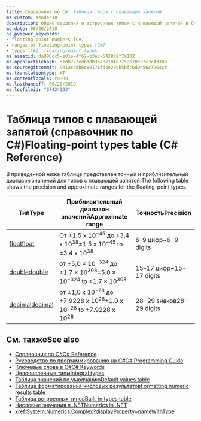 ```yaml
---
title: Справочник по C#. Таблица типов с плавающей запятой
ms.custom: seodec18
description: Общие сведения о встроенных типах с плавающей запятой в C#
ms.date: 08/20/2018
helpviewer_keywords:
- floating-point numbers [C#]
- ranges of floating-point types [C#]
- types [C#], floating-point types
ms.assetid: da886cc5-e01e-4f62-b3ec-6428c8f7a102
ms.openlocfilehash: d1d8773edb1d835a8718fa7752e70c07c3c4330b
ms.sourcegitcommit: 9b1ac36b6c80176fd4e20eb5bfcbd9d56c3264cf
ms.translationtype: HT
ms.contentlocale: ru-RU
ms.lasthandoff: 06/28/2019
ms.locfileid: "67424193"
---
```

# <a name="floating-point-types-table-c-reference"></a><span data-ttu-id="b202d-103">Таблица типов с плавающей запятой (справочник по C#)</span><span class="sxs-lookup"><span data-stu-id="b202d-103">Floating-point types table (C# Reference)</span></span>

<span data-ttu-id="b202d-104">В приведенной ниже таблице представлен точный и приблизительный диапазон значений для типов с плавающей запятой.</span><span class="sxs-lookup"><span data-stu-id="b202d-104">The following table shows the precision and approximate ranges for the floating-point types.</span></span>  
  
|<span data-ttu-id="b202d-105">Тип</span><span class="sxs-lookup"><span data-stu-id="b202d-105">Type</span></span>|<span data-ttu-id="b202d-106">Приблизительный диапазон значений</span><span class="sxs-lookup"><span data-stu-id="b202d-106">Approximate range</span></span>|<span data-ttu-id="b202d-107">Точность</span><span class="sxs-lookup"><span data-stu-id="b202d-107">Precision</span></span>|  
|----------|-----------------------|---------------|  
|[<span data-ttu-id="b202d-108">float</span><span class="sxs-lookup"><span data-stu-id="b202d-108">float</span></span>](float.md)|<span data-ttu-id="b202d-109">От ±1,5 x 10<sup>−45</sup> до ±3,4 x 10<sup>38</sup></span><span class="sxs-lookup"><span data-stu-id="b202d-109">±1.5 x 10<sup>−45</sup> to ±3.4 x 10<sup>38</sup></span></span>|<span data-ttu-id="b202d-110">6–9 цифр</span><span class="sxs-lookup"><span data-stu-id="b202d-110">~6-9 digits</span></span>|  
|[<span data-ttu-id="b202d-111">double</span><span class="sxs-lookup"><span data-stu-id="b202d-111">double</span></span>](double.md)|<span data-ttu-id="b202d-112">от ±5,0 × 10<sup>−324</sup> до ±1,7 × 10<sup>308</sup></span><span class="sxs-lookup"><span data-stu-id="b202d-112">±5.0 × 10<sup>−324</sup> to ±1.7 × 10<sup>308</sup></span></span>|<span data-ttu-id="b202d-113">15–17 цифр</span><span class="sxs-lookup"><span data-stu-id="b202d-113">~15-17 digits</span></span>|  
|[<span data-ttu-id="b202d-114">decimal</span><span class="sxs-lookup"><span data-stu-id="b202d-114">decimal</span></span>](decimal.md)|<span data-ttu-id="b202d-115">от ±1,0 x 10<sup>-28</sup> до ±7,9228 x 10<sup>28</sup></span><span class="sxs-lookup"><span data-stu-id="b202d-115">±1.0 x 10<sup>-28</sup> to ±7.9228 x 10<sup>28</sup></span></span>|<span data-ttu-id="b202d-116">28-29 знаков</span><span class="sxs-lookup"><span data-stu-id="b202d-116">28-29 digits</span></span>|  

## <a name="see-also"></a><span data-ttu-id="b202d-117">См. также</span><span class="sxs-lookup"><span data-stu-id="b202d-117">See also</span></span>

- [<span data-ttu-id="b202d-118">Справочник по C#</span><span class="sxs-lookup"><span data-stu-id="b202d-118">C# Reference</span></span>](../index.md)
- [<span data-ttu-id="b202d-119">Руководство по программированию на C#</span><span class="sxs-lookup"><span data-stu-id="b202d-119">C# Programming Guide</span></span>](../../programming-guide/index.md)
- [<span data-ttu-id="b202d-120">Ключевые слова в C#</span><span class="sxs-lookup"><span data-stu-id="b202d-120">C# Keywords</span></span>](index.md)
- [<span data-ttu-id="b202d-121">Целочисленные типы</span><span class="sxs-lookup"><span data-stu-id="b202d-121">Integral types</span></span>](../../../csharp/language-reference/builtin-types/integral-numeric-types.md)
- [<span data-ttu-id="b202d-122">Таблица значений по умолчанию</span><span class="sxs-lookup"><span data-stu-id="b202d-122">Default values table</span></span>](default-values-table.md)
- [<span data-ttu-id="b202d-123">Таблица форматирования числовых результатов</span><span class="sxs-lookup"><span data-stu-id="b202d-123">Formatting numeric results table</span></span>](formatting-numeric-results-table.md)
- [<span data-ttu-id="b202d-124">Таблица встроенных типов</span><span class="sxs-lookup"><span data-stu-id="b202d-124">Built-in types table</span></span>](built-in-types-table.md)
- [<span data-ttu-id="b202d-125">Числовые значения в .NET</span><span class="sxs-lookup"><span data-stu-id="b202d-125">Numerics in .NET</span></span>](../../../standard/numerics.md)
- <xref:System.Numerics.Complex?displayProperty=nameWithType>
